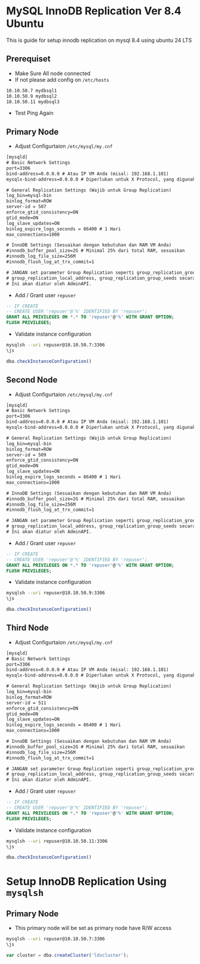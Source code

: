 # MySQL InnoDB Replication Ver 8.4 Ubuntu
This is guide for setup innodb replication on mysql 8.4 using ubuntu 24 LTS 

## Prerequiset
- Make Sure All node connected 
- If not please add config on `/etc/hosts`
```txt
10.10.50.7 mydbsql1
10.10.50.9 mydbsql2
10.10.50.11 mydbsql3
```
- Test Ping Again



## Primary Node
- Adjust Configurtaion `/etc/mysql/my.cnf`
```txt
[mysqld]
# Basic Network Settings
port=3306
bind-address=0.0.0.0 # Atau IP VM Anda (misal: 192.168.1.101)
mysqlx-bind-address=0.0.0.0 # Diperlukan untuk X Protocol, yang digunakan AdminAPI

# General Replication Settings (Wajib untuk Group Replication)
log_bin=mysql-bin
binlog_format=ROW
server-id = 507
enforce_gtid_consistency=ON
gtid_mode=ON
log_slave_updates=ON
binlog_expire_logs_seconds = 86400 # 1 Hari
max_connections=1000

# InnoDB Settings (Sesuaikan dengan kebutuhan dan RAM VM Anda)
#innodb_buffer_pool_size=2G # Minimal 25% dari total RAM, sesuaikan
#innodb_log_file_size=256M
#innodb_flush_log_at_trx_commit=1

# JANGAN set parameter Group Replication seperti group_replication_group_name,
# group_replication_local_address, group_replication_group_seeds secara manual.
# Ini akan diatur oleh AdminAPI.
```
- Add / Grant user `repuser`
```sql
-- IF CREATE 
-- CREATE USER 'repuser'@'%' IDENTIFIED BY 'repuser';
GRANT ALL PRIVILEGES ON *.* TO 'repuser'@'%' WITH GRANT OPTION;
FLUSH PRIVILEGES;
```
- Validate instance configuration
```bash
mysqlsh --uri repuser@10.10.50.7:3306
\js
```
```js
dba.checkInstanceConfiguration()
```

## Second Node 
- Adjust Configurtaion `/etc/mysql/my.cnf`
```txt
[mysqld]
# Basic Network Settings
port=3306
bind-address=0.0.0.0 # Atau IP VM Anda (misal: 192.168.1.101)
mysqlx-bind-address=0.0.0.0 # Diperlukan untuk X Protocol, yang digunakan AdminAPI

# General Replication Settings (Wajib untuk Group Replication)
log_bin=mysql-bin
binlog_format=ROW
server-id = 509
enforce_gtid_consistency=ON
gtid_mode=ON
log_slave_updates=ON
binlog_expire_logs_seconds = 86400 # 1 Hari
max_connections=1000

# InnoDB Settings (Sesuaikan dengan kebutuhan dan RAM VM Anda)
#innodb_buffer_pool_size=2G # Minimal 25% dari total RAM, sesuaikan
#innodb_log_file_size=256M
#innodb_flush_log_at_trx_commit=1

# JANGAN set parameter Group Replication seperti group_replication_group_name,
# group_replication_local_address, group_replication_group_seeds secara manual.
# Ini akan diatur oleh AdminAPI.
```

- Add / Grant user `repuser`
```sql
-- IF CREATE 
-- CREATE USER 'repuser'@'%' IDENTIFIED BY 'repuser';
GRANT ALL PRIVILEGES ON *.* TO 'repuser'@'%' WITH GRANT OPTION;
FLUSH PRIVILEGES;
```

- Validate instance configuration
```bash
mysqlsh --uri repuser@10.10.50.9:3306
\js
```
```js
dba.checkInstanceConfiguration()
```

## Third Node
- Adjust Configurtaion `/etc/mysql/my.cnf`
```txt
[mysqld]
# Basic Network Settings
port=3306
bind-address=0.0.0.0 # Atau IP VM Anda (misal: 192.168.1.101)
mysqlx-bind-address=0.0.0.0 # Diperlukan untuk X Protocol, yang digunakan AdminAPI

# General Replication Settings (Wajib untuk Group Replication)
log_bin=mysql-bin
binlog_format=ROW
server-id = 511
enforce_gtid_consistency=ON
gtid_mode=ON
log_slave_updates=ON
binlog_expire_logs_seconds = 86400 # 1 Hari
max_connections=1000

# InnoDB Settings (Sesuaikan dengan kebutuhan dan RAM VM Anda)
#innodb_buffer_pool_size=2G # Minimal 25% dari total RAM, sesuaikan
#innodb_log_file_size=256M
#innodb_flush_log_at_trx_commit=1

# JANGAN set parameter Group Replication seperti group_replication_group_name,
# group_replication_local_address, group_replication_group_seeds secara manual.
# Ini akan diatur oleh AdminAPI.
```

- Add / Grant user `repuser`
```sql
-- IF CREATE 
-- CREATE USER 'repuser'@'%' IDENTIFIED BY 'repuser';
GRANT ALL PRIVILEGES ON *.* TO 'repuser'@'%' WITH GRANT OPTION;
FLUSH PRIVILEGES;
```

- Validate instance configuration
```bash
mysqlsh --uri repuser@10.10.50.11:3306
\js
```
```js
dba.checkInstanceConfiguration()
```

# Setup InnoDB Replication Using `mysqlsh`
## Primary Node

- This primary node will be set as primary node have R/W access
```bash
mysqlsh --uri repuser@10.10.50.7:3306
\js
```
```js
var cluster = dba.createCluster('ldvcluster');
```